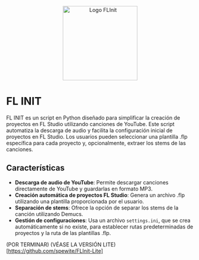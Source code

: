 <p align="center">
  <img src="/assets/icon.ico" alt="Logo FLInit" width="200"/>
</p>

# FL INIT

FL INIT es un script en Python diseñado para simplificar la creación de proyectos en FL Studio utilizando canciones de YouTube. Este script automatiza la descarga de audio y facilita la configuración inicial de proyectos en FL Studio. Los usuarios pueden seleccionar una plantilla .flp específica para cada proyecto y, opcionalmente, extraer los stems de las canciones.

## Características

- **Descarga de audio de YouTube**: Permite descargar canciones directamente de YouTube y guardarlas en formato MP3.
- **Creación automática de proyectos FL Studio**: Genera un archivo .flp utilizando una plantilla proporcionada por el usuario.
- **Separación de stems**: Ofrece la opción de separar los stems de la canción utilizando Demucs.
- **Gestión de configuraciones**: Usa un archivo `settings.ini`, que se crea automáticamente si no existe, para establecer rutas predeterminadas de proyectos y la ruta de las plantillas .flp.


(POR TERMINAR)
(VÉASE LA VERSIÓN LITE)[https://github.com/spewite/FLInit-Lite] 
